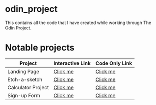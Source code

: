 # odin_project
This contains all the code that I have created while working through The Odin Project. 

# Notable projects
| Project | Interactive Link | Code Only Link|
| --------|-----------|---- |
|Landing Page |<a href="https://hewittaj.github.io/odin-landing-page-project/">Click me</a>|<a href="https://github.com/hewittaj/odin-landing-page-project">Click me</a>|
|Etch-a-sketch|<a href="https://hewittaj.github.io/etch-a-sketch/">Click me</a>|<a href="https://github.com/hewittaj/etch-a-sketch">Click me</a>|
|Calculator Project|<a href="https://hewittaj.github.io/calculator/">Click me</a>|<a href="https://github.com/hewittaj/calculator">Click me</a>|
|Sign-up Form|<a href="https://hewittaj.github.io/signup-form/">Click me</a>|<a href="https://github.com/hewittaj/signup-form">Click me</a>|
